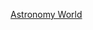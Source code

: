 
<html>
  <head>
    <meta charset="utf-8">
    <title> Welcome to Astronomy wolrd </title>
    <link rel="stylesheet" href="own.css">
<style>
  
  body{

  background-image: url("universe.jpg");
  display: flex;
  justify-content:center;

}
  .title{
  font-weight: normal;
  display: flex;
  font-family: fantasy;
  letter-spacing: 0.3rem;
justify-content: center;
  font-size: 4rem;
  flex-shrink: 0;
  }
</style>
  </head>
  <body>
        <div id="title"><a href="astronomy.html"> Astronomy World</a></div>
  </body>
</html>
